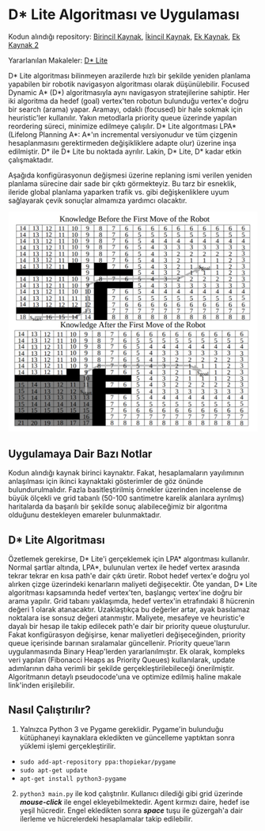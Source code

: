 # D* Lite Algoritması ve Uygulaması

Kodun alındığı repository: [Birincil Kaynak](https://github.com/mdeyo/d-star-lite), [İkincil Kaynak](https://github.com/GBJim/d-star-lite), [Ek Kaynak](https://github.com/azampagl/robotics-d-star-lite), [Ek Kaynak 2](https://github.com/ArekSredzki/dstar-lite)

Yararlanılan Makaleler: [D* Lite](http://idm-lab.org/bib/abstracts/papers/aaai02b.pdf)

D* Lite algoritması bilinmeyen arazilerde hızlı bir şekilde yeniden planlama yapabilen bir robotik navigasyon
algoritması olarak düşünülebilir. Focused Dynamic A* (D*) algoritmasıyla aynı navigasyon stratejilerine sahiptir. Her iki algoritma da hedef (goal) vertex'ten robotun bulunduğu vertex'e doğru bir search (arama) yapar. Aramayı, odaklı (focused) bir hale sokmak için heuristic'ler kullanılır. Yakın metodlarla priority queue üzerinde yapılan reordering süreci, minimize edilmeye çalışılır. D* Lite algorıtması LPA* (Lifelong Planning A*: A*'ın incremental versiyonudur ve tüm çizgenin hesaplanmasını gerektirmeden değişikliklere adapte olur) üzerine inşa edilmiştir. D* ile D* Lite bu noktada ayrılır. Lakin, D* Lite, D* kadar etkin çalışmaktadır. 

Aşağıda konfigürasyonun değişmesi üzerine replaning ismi verilen yeniden planlama sürecine dair sade bir çıktı görmekteyiz. Bu tarz bir esneklik, ileride global planlama yaparken trafik vs. gibi değişkenliklere uyum sağlayarak çevik sonuçlar almamıza yardımcı olacaktır.

<img src="https://github.com/etarakci-hvl/severalStuff/blob/master/DStarLite.png" width="600">

## Uygulamaya Dair Bazı Notlar
Kodun alındığı kaynak birinci kaynaktır. Fakat, hesaplamaların yayılımının anlaşılması için ikinci kaynaktaki gösterimler de göz önünde bulundurulmalıdır.
Fazla basitleştirilmiş örnekler üzerinden incelense de büyük ölçekli ve grid tabanlı (50-100 santimetre karelik alanlara ayrılmış) haritalarda da başarılı bir şekilde sonuç alabileceğimiz bir algorıtma olduğunu destekleyen emareler bulunmaktadır.

## D* Lite Algoritması
Özetlemek gerekirse, D* Lite'i gerçeklemek için LPA* algorıtması kullanılır. Normal şartlar altında, LPA*, bulunulan vertex ile hedef vertex arasında tekrar tekrar en kısa path'e dair çıktı üretir. Robot hedef vertex'e doğru yol alırken çizge üzerindeki kenarların maliyeti değişecektir. Öte yandan, D* Lite algoritması kapsamında hedef vertex'ten, başlangıç vertex'ine doğru bir arama yapılır. Grid tabanı yaklaşımda, hedef vertex'in etrafındaki 8 hücrenin değeri 1 olarak atanacaktır. Uzaklaştıkça bu değerler artar, ayak basılamaz noktalara ise sonsuz değeri atanmıştır. Maliyete, mesafeye ve heuristic'e dayalı bir hesap ile takip edilecek path'e dair bir priority queue oluşturulur. Fakat konfigürasyon değişirse, kenar maliyetleri değişeceğinden, priority queue içerisinde barınan sıralamalar güncellenir. Priority queue'ların uygulanmasında Binary Heap'lerden yararlanılmıştır. Ek olarak, kompleks veri yapıları (Fibonacci Heaps as Priority Queues) kullanılarak, update adımlarının daha verimli bir şekilde gerçekleştirilebileceği önerilmiştir. Algoritmanın detaylı pseudocode'una ve optimize edilmiş haline makale link'inden erişilebilir. 

## Nasıl Çalıştırılır?
1. Yalnızca Python 3 ve Pygame gereklidir. Pygame'in bulunduğu kütüphaneyi kaynaklara ekledikten ve güncelleme yaptıktan sonra yüklemi işlemi gerçekleştirilir.
- `sudo add-apt-repository ppa:thopiekar/pygame`
- `sudo apt-get update`
- `apt-get install python3-pygame`
2. `python3 main.py` ile kod çalıştırılır. Kullanıcı dilediği gibi grid üzerinde ***mouse-click*** ile engel ekleyebilmektedir.
Agent kırmızı daire, hedef ise yeşil hücredir. Engel ekledikten sonra ***space*** tuşu ile güzergah'a dair ilerleme ve hücrelerdeki hesaplamalar takip edilebilir.
